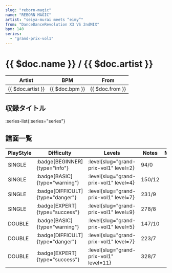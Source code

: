 ```yaml
---
slug: "reborn-magic"
name: "REBORN MAGIC"
artist: "seiya-murai meets “eimy”"
from: "DanceDanceRevolution X3 VS 2ndMIX"
bpm: 140
series:
  - "grand-prix-vol1"
---
```


# {{ $doc.name }} / {{ $doc.artist }}

|Artist|BPM|From|
|------|---|----|
|{{ $doc.artist }}|{{ $doc.bpm }}|{{ $doc.from }}|

## 収録タイトル

:series-list{:series="series"}

## 譜面一覧

|PlayStyle|Difficulty|Levels|Notes|Movie|
|---------|----------|------|-----|-----|
|SINGLE| :badge[BEGINNER]{type="info"}|<div class="field is-grouped is-grouped-multiline"> :level{slug="grand-prix-vol1" level=2}</div>|94/0||
|SINGLE| :badge[BASIC]{type="warning"}|<div class="field is-grouped is-grouped-multiline"> :level{slug="grand-prix-vol1" level=4}</div>|150/12||
|SINGLE| :badge[DIFFICULT]{type="danger"}|<div class="field is-grouped is-grouped-multiline"> :level{slug="grand-prix-vol1" level=7}</div>|231/9||
|SINGLE| :badge[EXPERT]{type="success"}|<div class="field is-grouped is-grouped-multiline"> :level{slug="grand-prix-vol1" level=9}</div>|278/8||
|DOUBLE| :badge[BASIC]{type="warning"}|<div class="field is-grouped is-grouped-multiline"> :level{slug="grand-prix-vol1" level=5}</div>|147/10||
|DOUBLE| :badge[DIFFICULT]{type="danger"}|<div class="field is-grouped is-grouped-multiline"> :level{slug="grand-prix-vol1" level=7}</div>|223/7||
|DOUBLE| :badge[EXPERT]{type="success"}|<div class="field is-grouped is-grouped-multiline"> :level{slug="grand-prix-vol1" level=11}</div>|328/7||
